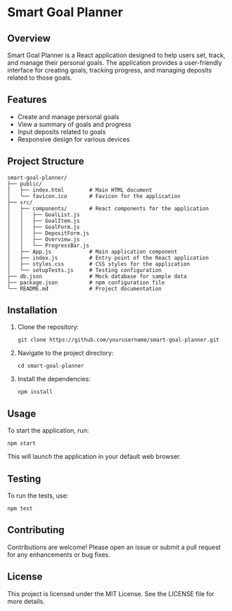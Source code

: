 # Smart Goal Planner

## Overview
Smart Goal Planner is a React application designed to help users set, track, and manage their personal goals. The application provides a user-friendly interface for creating goals, tracking progress, and managing deposits related to those goals.

## Features
- Create and manage personal goals
- View a summary of goals and progress
- Input deposits related to goals
- Responsive design for various devices

## Project Structure
```
smart-goal-planner/
├── public/
│   ├── index.html        # Main HTML document
│   └── favicon.ico       # Favicon for the application
├── src/
│   ├── components/       # React components for the application
│   │   ├── GoalList.js
│   │   ├── GoalItem.js
│   │   ├── GoalForm.js
│   │   ├── DepositForm.js
│   │   ├── Overview.js
│   │   └── ProgressBar.js
│   ├── App.js            # Main application component
│   ├── index.js          # Entry point of the React application
│   ├── styles.css        # CSS styles for the application
│   └── setupTests.js     # Testing configuration
├── db.json               # Mock database for sample data
├── package.json          # npm configuration file
└── README.md             # Project documentation
```

## Installation
1. Clone the repository:
   ```
   git clone https://github.com/yourusername/smart-goal-planner.git
   ```
2. Navigate to the project directory:
   ```
   cd smart-goal-planner
   ```
3. Install the dependencies:
   ```
   npm install
   ```

## Usage
To start the application, run:
```
npm start
```
This will launch the application in your default web browser.

## Testing
To run the tests, use:
```
npm test
```

## Contributing
Contributions are welcome! Please open an issue or submit a pull request for any enhancements or bug fixes.

## License
This project is licensed under the MIT License. See the LICENSE file for more details.